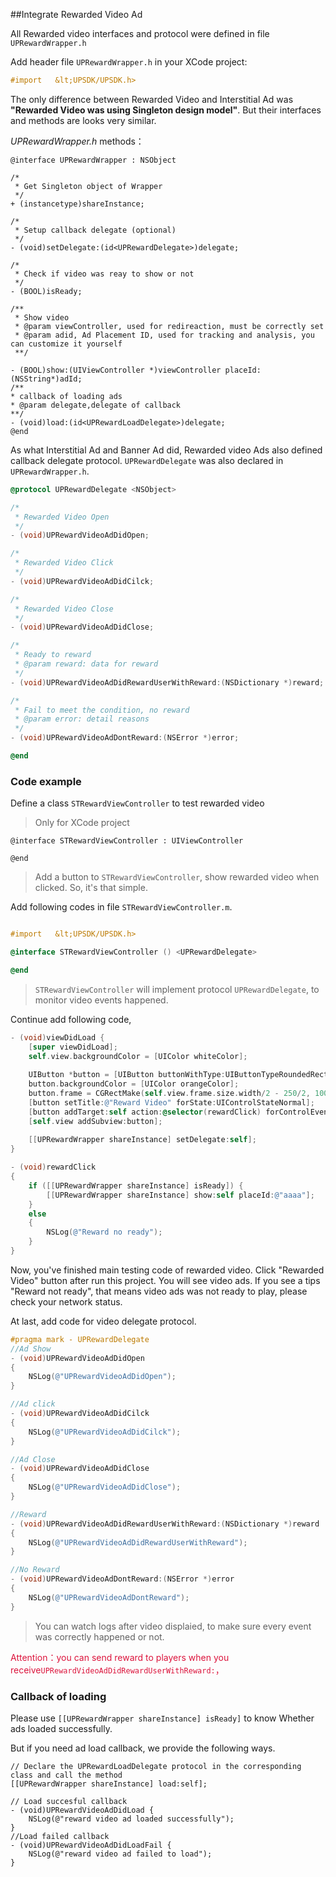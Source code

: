 ##Integrate Rewarded Video Ad  

All Rewarded video interfaces and protocol were defined in file `UPRewardWrapper.h`

Add header file `UPRewardWrapper.h` in your XCode project:
```objective-c
#import   &lt;UPSDK/UPSDK.h>
```

The only difference between Rewarded Video and Interstitial Ad was **"Rewarded Video was using Singleton design model"**.
But their interfaces and methods are looks very similar.

*UPRewardWrapper.h* methods：

    @interface UPRewardWrapper : NSObject
    
    /*
     * Get Singleton object of Wrapper
     */
    + (instancetype)shareInstance;
    
    /*
     * Setup callback delegate (optional)
     */
    - (void)setDelegate:(id<UPRewardDelegate>)delegate;
    
    /*
     * Check if video was reay to show or not
     */
    - (BOOL)isReady;
    
    /**
     * Show video
     * @param viewController, used for redireaction, must be correctly set
     * @param adid, Ad Placement ID, used for tracking and analysis, you can customize it yourself 
     **/
    
    - (BOOL)show:(UIViewController *)viewController placeId:(NSString*)adId;
    /**
    * callback of loading ads
    * @param delegate,delegate of callback
    **/
    - (void)load:(id<UPRewardLoadDelegate>)delegate;
    @end

As what Interstitial Ad and Banner Ad did, Rewarded video Ads also defined callback delegate protocol. `UPRewardDelegate` was also declared in `UPRewardWrapper.h`.

```objective-c
@protocol UPRewardDelegate <NSObject>

/*
 * Rewarded Video Open
 */
- (void)UPRewardVideoAdDidOpen;

/*
 * Rewarded Video Click
 */
- (void)UPRewardVideoAdDidCilck;

/*
 * Rewarded Video Close
 */
- (void)UPRewardVideoAdDidClose;

/*
 * Ready to reward
 * @param reward: data for reward
 */
- (void)UPRewardVideoAdDidRewardUserWithReward:(NSDictionary *)reward;

/*
 * Fail to meet the condition, no reward
 * @param error: detail reasons
 */
- (void)UPRewardVideoAdDontReward:(NSError *)error;

@end
```

### Code example

Define a class `STRewardViewController` to test rewarded video
> Only for XCode project 
    
    @interface STRewardViewController : UIViewController
    
    @end

>  Add a button to `STRewardViewController`, show rewarded video when clicked. So, it's that simple.

Add following codes in file `STRewardViewController.m`.

```objective-c

#import   &lt;UPSDK/UPSDK.h>

@interface STRewardViewController () <UPRewardDelegate>

@end
```

> `STRewardViewController` will implement protocol `UPRewardDelegate`, to monitor video events happened.

Continue add following code,

```objective-c
- (void)viewDidLoad {
    [super viewDidLoad];
    self.view.backgroundColor = [UIColor whiteColor];
    
    UIButton *button = [UIButton buttonWithType:UIButtonTypeRoundedRect];
    button.backgroundColor = [UIColor orangeColor];
    button.frame = CGRectMake(self.view.frame.size.width/2 - 250/2, 100, 250, 40);
    [button setTitle:@"Reward Video" forState:UIControlStateNormal];
    [button addTarget:self action:@selector(rewardClick) forControlEvents:UIControlEventTouchUpInside];
    [self.view addSubview:button];
    
    [[UPRewardWrapper shareInstance] setDelegate:self];
}

- (void)rewardClick
{
    if ([[UPRewardWrapper shareInstance] isReady]) {
        [[UPRewardWrapper shareInstance] show:self placeId:@"aaaa"];
    }
    else
    {
        NSLog(@"Reward no ready");
    }
}

```

Now, you've finished main testing code of rewarded video. Click "Rewarded Video" button after run this project. You will see video ads.
If you see a tips "Reward not ready", that means video ads was not ready to play, please check your network status.

At last, add code for video delegate protocol.

```objective-c
#pragma mark - UPRewardDelegate
//Ad Show
- (void)UPRewardVideoAdDidOpen
{
    NSLog(@"UPRewardVideoAdDidOpen");
}

//Ad click
- (void)UPRewardVideoAdDidCilck
{
    NSLog(@"UPRewardVideoAdDidCilck");
}

//Ad Close
- (void)UPRewardVideoAdDidClose
{
    NSLog(@"UPRewardVideoAdDidClose");
}

//Reward
- (void)UPRewardVideoAdDidRewardUserWithReward:(NSDictionary *)reward
{
    NSLog(@"UPRewardVideoAdDidRewardUserWithReward");
}

//No Reward
- (void)UPRewardVideoAdDontReward:(NSError *)error
{
    NSLog(@"UPRewardVideoAdDontReward");
}
```
> You can watch logs after video displaied, to make sure every event was correctly happened or not.

<font color=#DC143C>Attention：you can send reward to players when you receive`UPRewardVideoAdDidRewardUserWithReward:`，</font>

### Callback of loading

Please use `[[UPRewardWrapper shareInstance] isReady]` to know Whether ads  loaded successfully.


But if you need ad load callback, we provide the following ways.

```
// Declare the UPRewardLoadDelegate protocol in the corresponding class and call the method
[[UPRewardWrapper shareInstance] load:self];
```

```
// Load succesful callback
- (void)UPRewardVideoAdDidLoad {
    NSLog(@"reward video ad loaded successfully");
}
//Load failed callback
- (void)UPRewardVideoAdDidLoadFail {
    NSLog(@"reward video ad failed to load");
}
```
